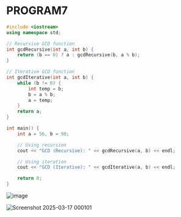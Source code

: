 # PROGRAM7
```cpp
#include <iostream>
using namespace std;

// Recursive GCD function
int gcdRecursive(int a, int b) {
    return (b == 0) ? a : gcdRecursive(b, a % b);
}

// Iterative GCD function
int gcdIterative(int a, int b) {
    while (b != 0) {
        int temp = b;
        b = a % b;
        a = temp;
    }
    return a;
}

int main() {
    int a = 56, b = 98;

    // Using recursion
    cout << "GCD (Recursive): " << gcdRecursive(a, b) << endl;

    // Using iteration
    cout << "GCD (Iterative): " << gcdIterative(a, b) << endl;

    return 0;
}
```
![image](https://github.com/user-attachments/assets/3273e458-1357-487b-a758-028de8416737)

![Screenshot 2025-03-17 000101](https://github.com/user-attachments/assets/1670aab5-8783-4fdf-935b-c84c006c2b59)

